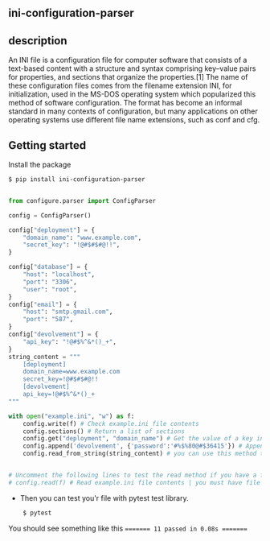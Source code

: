 ## ini-configuration-parser

## description
<p>
    An INI file is a configuration file for computer software that consists of a text-based content with a structure and syntax comprising key–value pairs for properties, and sections that organize the properties.[1] The name of these configuration files comes from the filename extension INI, for initialization, used in the MS-DOS operating system which popularized this method of software configuration. The format has become an informal standard in many contexts of configuration, but many applications on other operating systems use different file name extensions, such as conf and cfg.
</p>

## Getting started
<p>Install the package</p>

```bash
$ pip install ini-configuration-parser
```

```python

from configure.parser import ConfigParser

config = ConfigParser()

config["deployment"] = {
    "domain_name": "www.example.com",
    "secret_key": "!@#$#$#@!!",
}

config["database"] = {
    "host": "localhost",
    "port": "3306",
    "user": "root",
}
config["email"] = {
    "host": "smtp.gmail.com",
    "port": "587",
}
config["devolvement"] = {
    "api_key": "!@#$%^&*()_+",
}
string_content = """
    [deployment]
    domain_name=www.example.com
    secret_key=!@#$#$#@!!
    [devolvement]
    api_key=!@#$%^&*()_+
"""

with open("example.ini", "w") as f:
    config.write(f) # Check example.ini file contents
    config.sections() # Return a list of sections
    config.get("deployment", "domain_name") # Get the value of a key in a section
    config.append('devolvement', {'password':'#%$%80@#$36415'}) # Append a new key/value pair to section 'devolvement'
    config.read_from_string(string_content) # you can use this method to check if everything working well


# Uncomment the following lines to test the read method if you have a file
# config.read(f) # Read example.ini file contents | you must have file example.ini in the same directory

```

* Then you can test you'r file with pytest test library.

```bash
    $ pytest
```
You should see something like this
`======= 11 passed in 0.08s =======`
